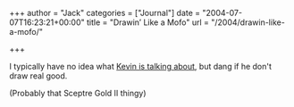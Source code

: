 +++
author = "Jack"
categories = ["Journal"]
date = "2004-07-07T16:23:21+00:00"
title = "Drawin’ Like a Mofo"
url = "/2004/drawin-like-a-mofo/"

+++

I typically have no idea what [Kevin is talking about][1], but dang if he don't draw real good.

(Probably that Sceptre Gold II thingy)

 [1]: http://www.diseasedwits.com/index.php?entry=/drawings/armored_hare.txt